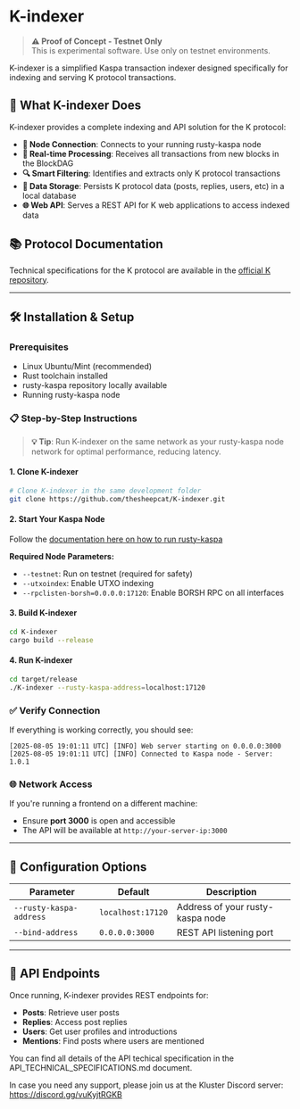 # K-indexer

> **⚠️ Proof of Concept - Testnet Only**  
> This is experimental software. Use only on testnet environments.

K-indexer is a simplified Kaspa transaction indexer designed specifically for indexing and serving K protocol transactions.

## 🚀 What K-indexer Does

K-indexer provides a complete indexing and API solution for the K protocol:

- **🔗 Node Connection**: Connects to your running rusty-kaspa node
- **📡 Real-time Processing**: Receives all transactions from new blocks in the BlockDAG
- **🔍 Smart Filtering**: Identifies and extracts only K protocol transactions
- **💾 Data Storage**: Persists K protocol data (posts, replies, users, etc) in a local database
- **🌐 Web API**: Serves a REST API for K web applications to access indexed data

## 📚 Protocol Documentation

Technical specifications for the K protocol are available in the [official K repository](https://github.com/thesheepcat/K).

---

## 🛠️ Installation & Setup

### Prerequisites

- Linux Ubuntu/Mint (recommended)
- Rust toolchain installed
- rusty-kaspa repository locally available
- Running rusty-kaspa node

### 📋 Step-by-Step Instructions

> **💡 Tip**: Run K-indexer on the same network as your rusty-kaspa node network for optimal performance, reducing latency.

#### 1. **Clone K-indexer**
```bash
# Clone K-indexer in the same development folder
git clone https://github.com/thesheepcat/K-indexer.git
```

#### 2. **Start Your Kaspa Node**
Follow the [documentation here on how to run rusty-kaspa](https://kaspa.aspectron.org/running-rusty-kaspa.html)

**Required Node Parameters:**
- `--testnet`: Run on testnet (required for safety)
- `--utxoindex`: Enable UTXO indexing
- `--rpclisten-borsh=0.0.0.0:17120`: Enable BORSH RPC on all interfaces

#### 3. **Build K-indexer**
```bash
cd K-indexer
cargo build --release
```

#### 4. **Run K-indexer**
```bash
cd target/release
./K-indexer --rusty-kaspa-address=localhost:17120
```

### ✅ Verify Connection

If everything is working correctly, you should see:

```
[2025-08-05 19:01:11 UTC] [INFO] Web server starting on 0.0.0.0:3000
[2025-08-05 19:01:11 UTC] [INFO] Connected to Kaspa node - Server: 1.0.1
```

### 🌐 Network Access

If you're running a frontend on a different machine:
- Ensure **port 3000** is open and accessible
- The API will be available at `http://your-server-ip:3000`

---

## 🔧 Configuration Options

| Parameter | Default | Description |
|-----------|---------|-------------|
| `--rusty-kaspa-address` | `localhost:17120` | Address of your rusty-kaspa node |
| `--bind-address` | `0.0.0.0:3000` | REST API listening port |

---

## 📖 API Endpoints

Once running, K-indexer provides REST endpoints for:
- **Posts**: Retrieve user posts
- **Replies**: Access post replies  
- **Users**: Get user profiles and introductions
- **Mentions**: Find posts where users are mentioned

You can find all details of the API techical specification in the API_TECHNICAL_SPECIFICATIONS.md document.

In case you need any support, please join us at the Kluster Discord server: https://discord.gg/vuKyjtRGKB
